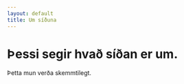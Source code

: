 ```yaml
---
layout: default
title: Um síðuna
---
```

# Þessi segir hvað síðan er um.

Þetta mun verða skemmtilegt.